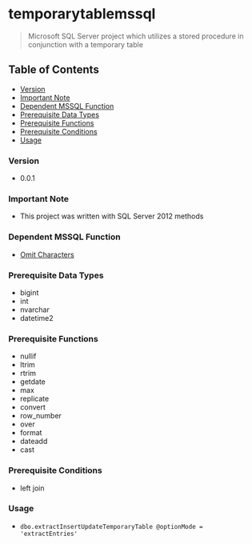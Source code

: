 # temporarytablemssql
> Microsoft SQL Server project which utilizes a stored procedure in conjunction with a temporary table

## Table of Contents
* [Version](#version)
* [Important Note](#important-note)
* [Dependent MSSQL Function](#dependent-mssql-function)
* [Prerequisite Data Types](#prerequisite-data-types)
* [Prerequisite Functions](#prerequisite-functions)
* [Prerequisite Conditions](#prerequisite-conditions)
* [Usage](#usage)

### Version
* 0.0.1

### **Important Note**
* This project was written with SQL Server 2012 methods

### Dependent MSSQL Function
* [Omit Characters](https://github.com/Cuates/omitcharactersmssql)

### Prerequisite Data Types
* bigint
* int
* nvarchar
* datetime2

### Prerequisite Functions
* nullif
* ltrim
* rtrim
* getdate
* max
* replicate
* convert
* row_number
* over
* format
* dateadd
* cast

### Prerequisite Conditions
* left join

### Usage
* `dbo.extractInsertUpdateTemporaryTable @optionMode = 'extractEntries'`
